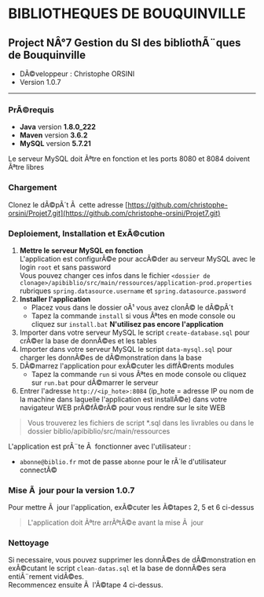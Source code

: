# BIBLIOTHEQUES DE BOUQUINVILLE

## Project NÂ°7 Gestion du SI des bibliothÃ¨ques de Bouquinville

* DÃ©veloppeur : Christophe ORSINI
* Version 1.0.7

---
### PrÃ©requis
- **Java** version **1.8.0_222**
- **Maven** version **3.6.2**
- **MySQL** version **5.7.21**
 
Le serveur MySQL doit Ãªtre en fonction et les ports 8080 et 8084 doivent Ãªtre libres

### Chargement
Clonez le dÃ©pÃ´t Ã  cette adresse [https://github.com/christophe-orsini/Projet7.git](https://github.com/christophe-orsini/Projet7.git)

### Deploiement, Installation et ExÃ©cution
1. **Mettre le serveur MySQL en fonction**  
L'application est configurÃ©e pour accÃ©der au serveur MySQL avec le login `root` et sans password  
Vous pouvez changer ces infos dans le fichier `<dossier de clonage>/apibiblio/src/main/ressources/application-prod.properties`  
rubriques `spring.datasource.username` et `spring.datasource.password` 
2. **Installer l'application**  
    - Placez vous dans le dossier oÃ¹ vous avez clonÃ© le dÃ©pÃ´t  
    - Tapez la commande `install` si vous Ãªtes en mode console ou cliquez sur `install.bat`
    **N'utilisez pas encore l'application**
3. Importer dans votre serveur MySQL le script `create-database.sql` pour crÃ©er la base de donnÃ©es et les tables
4. Importer dans votre serveur MySQL le script `data-mysql.sql` pour charger les donnÃ©es de dÃ©monstration dans la base
5. DÃ©marrez l'application pour exÃ©cuter les diffÃ©rents modules 
    - Tapez la commande `run` si vous Ãªtes en mode console ou cliquez sur `run.bat` pour dÃ©marrer le serveur  
6. Entrer l'adresse `http://<ip_hote>:8084` (ip_hote = adresse IP ou nom de la machine dans laquelle l'application est installÃ©e) dans votre navigateur WEB prÃ©fÃ©rÃ© pour vous rendre sur le site WEB  

> Vous trouverez les fichiers de script *.sql dans les livrables ou dans le dossier biblio/apibiblio/src/main/ressources

L'application est prÃ¨te Ã  fonctionner avec l'utilisateur :
- `abonne@biblio.fr` mot de passe `abonne` pour le rÃ´le d'utilisateur connectÃ©

### Mise Ã  jour pour la version 1.0.7
Pour mettre Ã  jour l'application, exÃ©cuter les Ã©tapes 2, 5 et 6 ci-dessus  
> L'application doit Ãªtre arrÃªtÃ©e avant la mise Ã  jour

### Nettoyage
Si necessaire, vous pouvez supprimer les donnÃ©es de dÃ©monstration en exÃ©cutant le script `clean-datas.sql` et la base de donnÃ©es sera entiÃ¨rement vidÃ©es.  
Recommencez ensuite Ã  l'Ã©tape 4 ci-dessus.